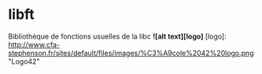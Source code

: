 # libft
Bibliothèque de fonctions usuelles de la libc
************************![alt text][logo]************************
[logo]: http://www.cfa-stephenson.fr/sites/default/files/images/%C3%A9cole%2042%20logo.png "Logo42"
